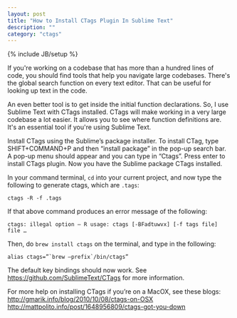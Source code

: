 ```yaml
---
layout: post
title: "How to Install CTags Plugin In Sublime Text"
description: ""
category: "ctags"
---
```

{% include JB/setup %}


If you're working on a codebase that has more than a hundred lines of code, you should find tools that help you navigate large codebases. There's the
global search function on every text editor. That can be useful for looking up text in the code.

An even better tool is to get inside the initial function declarations. So, I use Sublime Text with CTags installed. CTags will make working in a very large
codebase a lot easier. It allows you to see where function definitions are. It's an essential tool if you're using Sublime Text.

Install CTags using the Sublime’s package installer. To install CTag, type SHIFT+COMMAND+P and then “install package” in the pop-up search
bar. A pop-up menu should appear and you can type in “Ctags”. Press enter to install CTags plugin. Now you have the Sublime package CTags installed.

In your command terminal, `cd` into your current project, and now type the following to generate ctags, which are `.tags`:

```ctags -R -f .tags```

If that above command produces an error message of the following:

```ctags: illegal option — R usage: ctags [-BFadtuwvx] [-f tags file] file …```

Then, do `brew install ctags` on the terminal, and type in the following:

```alias ctags=”`brew —prefix`/bin/ctags”```

The default key bindings should now work. See https://github.com/SublimeText/CTags for more information.

For more help on installing CTags if you’re on a MacOX, see these blogs:
http://gmarik.info/blog/2010/10/08/ctags-on-OSX
http://mattpolito.info/post/1648956809/ctags-got-you-down
